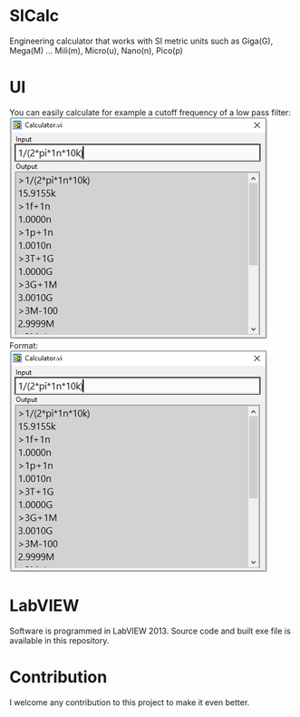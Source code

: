 # SICalc
Engineering calculator that works with SI metric units such as Giga(G), Mega(M) ... Mili(m), Micro(u), Nano(n), Pico(p)

# UI

You can easily calculate for example a cutoff frequency of a low pass filter:
![userinterface](/images/UI.png)
Format: ![User interface](/images/UI.png)

# LabVIEW

Software is programmed in LabVIEW 2013. Source code and built exe file is available in this repository.

# Contribution

I welcome any contribution to this project to make it even better.
